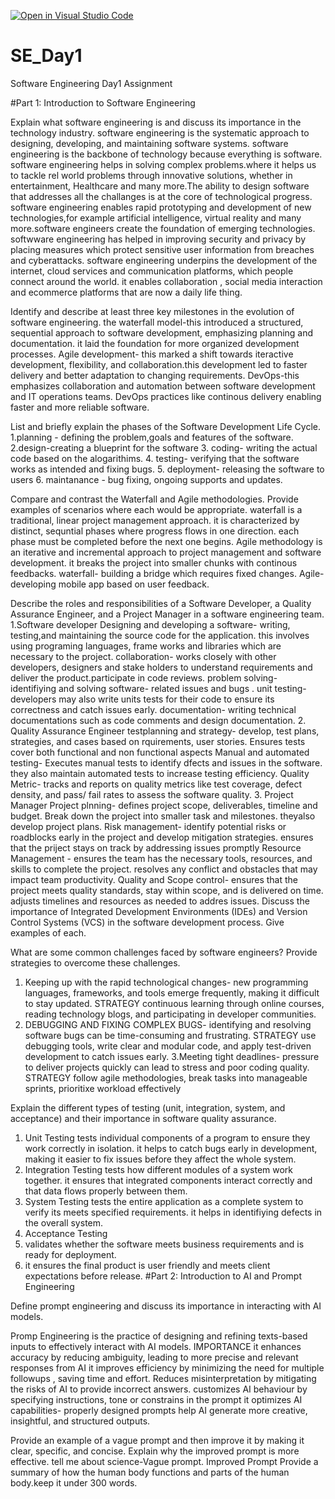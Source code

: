 [![Open in Visual Studio Code](https://classroom.github.com/assets/open-in-vscode-2e0aaae1b6195c2367325f4f02e2d04e9abb55f0b24a779b69b11b9e10269abc.svg)](https://classroom.github.com/online_ide?assignment_repo_id=18377166&assignment_repo_type=AssignmentRepo)
# SE_Day1
Software Engineering Day1 Assignment

#Part 1: Introduction to Software Engineering

Explain what software engineering is and discuss its importance in the technology industry.
software engineering is the systematic approach to designing, developing, and maintaining software systems.
software engineering is the backbone of technology because everything is software.
software engineering helps in solving complex problems.where it helps us to tackle rel world problems through innovative solutions, whether in entertainment, Healthcare and many more.The ability to design software that addresses all the challanges is at the core of technological progress.
software engineering enables rapid prototyping and development of new technologies,for example artificial intelligence, virtual reality and many more.software engineers create the foundation of emerging technologies.
softwware engineering has helped in improving security and privacy by placing measures which protect sensitive user information from breaches and cyberattacks.
software engineering underpins the development of the internet, cloud services and communication platforms, which people connect around the world. it enables collaboration , social media interaction and ecommerce platforms that are now a daily life thing.

Identify and describe at least three key milestones in the evolution of software engineering.
the waterfall model-this introduced a structured, sequential approach to software development, emphasizing planning and documentation. it laid the foundation for more organized development processes.
Agile development- this marked a shift towards iteractive development, flexibility, and collaboration.this development led to faster delivery and better adaptation to changing requirements.
DevOps-this emphasizes collaboration and automation between software development and IT operations teams. DevOps practices like continous delivery enabling faster and more reliable software.


List and briefly explain the phases of the Software Development Life Cycle.
1.planning - defining the problem,goals and features of the software.
2.design-creating a blueprint for the software
3. coding- writing the actual code based on the alogarithims.
4. testing- verifying that the software works as intended and fixing bugs.
5. deployment- releasing the software to users
6. maintanance - bug fixing, ongoing supports and updates.

Compare and contrast the Waterfall and Agile methodologies. Provide examples of scenarios where each would be appropriate.
waterfall is a traditional, linear project management approach. it is characterized by distinct, sequntial phases where progress flows in one direction. each phase must be completed before the next one begins. Agile methodology is an iterative and incremental approach to project management and software development. it breaks the project into smaller chunks with continous feedbacks.
waterfall- building a bridge which requires fixed changes.
Agile- developing mobile app based on user feedback.


Describe the roles and responsibilities of a Software Developer, a Quality Assurance Engineer, and a Project Manager in a software engineering team.
1.Software developer
Designing and developing a software- writing, testing,and maintaining the source  code for the application. this involves using programing languages, frame works and libraries which are necessary to the project.
collaboration- works closely with other developers, designers and stake holders to understand requirements and deliver the product.participate in code reviews.
problem solving- identifiying and solving software- related issues and bugs .
unit testing- developers may also write units tests for their code to ensure its correctness  and catch issues early.
documentation-  writing technical documentations such as code comments and design documentation.
2. Quality Assurance Engineer 
testplanning and strategy- develop, test plans, strategies, and cases based on rquirements, user stories. Ensures tests cover both functional and non functional aspects
Manual and automated testing- Executes manual tests to identify dfects and issues in the software. they also maintain automated tests to increase testing efficiency.
Quality Metric- tracks and reports on quality metrics like test coverage, defect density, and pass/ fail rates to assess the software quality.
3. Project Manager
Project plnning- defines project scope, deliverables, timeline and budget. Break down the project into smaller task and milestones. theyalso develop project plans.
Risk management- identify potential risks or roadblocks early in the project and develop mitigation strategies. ensures that the priject stays on track by addressing issues promptly
Resource Management - ensures the team has the necessary tools, resources, and skills to complete the project. resolves any conflict and obstacles that may impact team productivity.
Quality and Scope control- ensures that the project meets quality standards, stay within scope, and is delivered on time. adjusts timelines and resources as needed to addres issues.
Discuss the importance of Integrated Development Environments (IDEs) and Version Control Systems (VCS) in the software development process. Give examples of each.


What are some common challenges faced by software engineers? Provide strategies to overcome these challenges.
1. Keeping up with the rapid technological changes- new programming languages, frameworks, and tools emerge frequently, making it difficult to stay updated.
  STRATEGY
continuous learning through online courses, reading technology blogs, and participating in developer communities.
2. DEBUGGING AND FIXING COMPLEX BUGS-  identifying and resolving software bugs can be time-consuming and frustrating.
    STRATEGY
   use debugging tools, write clear and modular code, and apply test-driven development  to catch issues early.
3.Meeting tight deadlines- pressure to deliver projects quickly can lead to stress and poor coding quality.
    STRATEGY
   follow agile methodologies, break tasks into manageable sprints, prioritixe workload effectively

Explain the different types of testing (unit, integration, system, and acceptance) and their importance in software quality assurance.
1. Unit Testing
   tests individual components of a program to ensure they work correctly in isolation. it helps to catch bugs early in development, making it easier to fix issues before they affect the whole system.
2. Integration Testing
tests how different modules of a system work together. it ensures that integrated components interact correctly and that data flows properly between them.
3. System Testing
   tests the entire application as a complete system to verify its meets specified requirements. it helps in identifiying defects in the overall  system.
4. Acceptance Testing
5. validates whether the software meets business requirements and is ready for deployment.
6. it ensures the final product is user friendly and meets client expectations before release.
#Part 2: Introduction to AI and Prompt Engineering


Define prompt engineering and discuss its importance in interacting with AI models.

Promp Engineering is the practice of designing and refining texts-based inputs to effectively interact with AI models.
IMPORTANCE
it enhances accuracy by reducing ambiguity, leading to more precise and relevant responses from AI
it improves efficiency by minimizing the need for multiple followups , saving time and effort.
Reduces misinterpretation by mitigating the risks of AI  to provide incorrect answers.
customizes AI behaviour by specifying instructions, tone or constrains in the prompt 
it optimizes AI capabilities- properly designed prompts help AI generate more creative, insightful, and structured outputs.

Provide an example of a vague prompt and then improve it by making it clear, specific, and concise. Explain why the improved prompt is more effective.
tell me about science-Vague prompt.
Improved Prompt
Provide a summary of how the human body functions and parts of the human body.keep it under 300 words.
